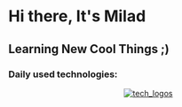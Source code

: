 # Hi there, It's Milad

## Learning New Cool Things ;)


### Daily used technologies:

<p style="text-align: center">
  <a href="https://skillicons.dev">
    <img src="https://skillicons.dev/icons?i=javascript,typescript,react,html,css,webpack,docker,git,github,stackoverflow,linux,codepen,vscode"  alt="tech_logos"/>
  </a>
</p>
